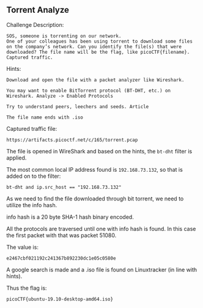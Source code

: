 ## Torrent Analyze

Challenge Description:
```
SOS, someone is torrenting on our network.
One of your colleagues has been using torrent to download some files on the company’s network. Can you identify the file(s) that were downloaded? The file name will be the flag, like picoCTF{filename}. Captured traffic.
```

Hints:
```
Download and open the file with a packet analyzer like Wireshark.

You may want to enable BitTorrent protocol (BT-DHT, etc.) on Wireshark. Analyze -> Enabled Protocols

Try to understand peers, leechers and seeds. Article

The file name ends with .iso
```

Captured traffic file:
```
https://artifacts.picoctf.net/c/165/torrent.pcap
```

The file is opened in WireShark and based on the hints, the ```bt-dht``` filter is applied.

The most common local IP address found is ```192.168.73.132```, so that is added on to the filter:
```
bt-dht and ip.src_host == "192.168.73.132"
```
As we need to find the file downloaded through bit torrent, we need to utilize the info hash.

info hash is a 20 byte SHA-1 hash binary encoded.

All the protocols are traversed until one with info hash is found. In this case the first packet with that was packet 51080. 

The value is:
```
e2467cbf021192c241367b892230dc1e05c0580e
```

A google search is made and a .iso file is found on Linuxtracker (in line with hints).

Thus the flag is:
```
picoCTF{ubuntu-19.10-desktop-amd64.iso}
```

